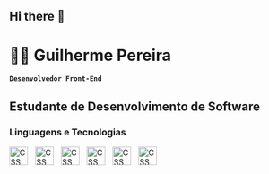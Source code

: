 ## Hi there 👋
# 👨‍💻 Guilherme Pereira
**`Desenvolvedor Front-End`**

Estudante de Desenvolvimento de Software
---
### Linguagens e Tecnologias

<img align="left" alt="CSS" title="CSS" width="33px" style="padding-right: 10px;" 
src="https://cdn.jsdelivr.net/gh/devicons/devicon@latest/icons/html5/html5-original.svg" />

<img align="left" alt="CSS" title="CSS" width="33px" style="padding-right: 10px;" 
src="https://cdn.jsdelivr.net/gh/devicons/devicon@latest/icons/css3/css3-original.svg" />

<img align="left" alt="CSS" title="CSS" width="33px" style="padding-right: 10px;" 
src="https://cdn.jsdelivr.net/gh/devicons/devicon@latest/icons/javascript/javascript-original.svg" />

<img align="left" alt="CSS" title="CSS" width="33px" style="padding-right: 10px;" 
src="https://cdn.jsdelivr.net/gh/devicons/devicon@latest/icons/git/git-original.svg" />

<img align="left" alt="CSS" title="CSS" width="33px" style="padding-right: 10px;" 
src="https://cdn.jsdelivr.net/gh/devicons/devicon@latest/icons/tailwindcss/tailwindcss-original.svg" />

<img align="left" alt="CSS" title="CSS" width="33px" style="padding-right: 10px;" 
src="https://cdn.jsdelivr.net/gh/devicons/devicon@latest/icons/typescript/typescript-original.svg" />
